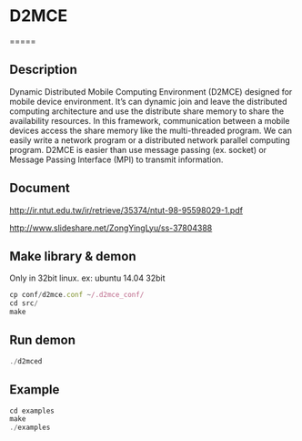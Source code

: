 # D2MCE
=====

## Description
Dynamic Distributed Mobile Computing Environment (D2MCE) designed for
mobile device environment. It’s can dynamic join and leave the distributed computing
architecture and use the distribute share memory to share the availability resources. In
this framework, communication between a mobile devices access the share memory like
the multi-threaded program. We can easily write a network program or a distributed
network parallel computing program. D2MCE is easier than use message passing (ex.
socket) or Message Passing Interface (MPI) to transmit information.

## Document
http://ir.ntut.edu.tw/ir/retrieve/35374/ntut-98-95598029-1.pdf

http://www.slideshare.net/ZongYingLyu/ss-37804388


## Make library & demon
Only in 32bit linux. ex: ubuntu 14.04 32bit
```javascript
cp conf/d2mce.conf ~/.d2mce_conf/
cd src/
make
```

## Run demon

```javascript
./d2mced
```

## Example
```javascript
cd examples
make
./examples

```

